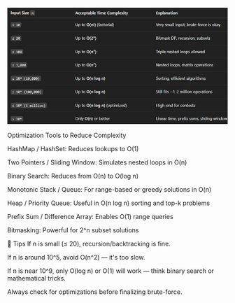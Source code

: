 ![alt text](image-1.png)

Optimization Tools to Reduce Complexity

HashMap / HashSet: Reduces lookups to O(1)

Two Pointers / Sliding Window: Simulates nested loops in O(n)

Binary Search: Reduces from O(n) to O(log n)

Monotonic Stack / Queue: For range-based or greedy solutions in O(n)

Heap / Priority Queue: Useful in O(n log n) sorting and top-k problems

Prefix Sum / Difference Array: Enables O(1) range queries

Bitmasking: Powerful for 2^n subset solutions

📌 Tips
If n is small (≤ 20), recursion/backtracking is fine.

If n is around 10^5, avoid O(n^2) — it's too slow.

If n is near 10^9, only O(log n) or O(1) will work — think binary search or mathematical tricks.

Always check for optimizations before finalizing brute-force.